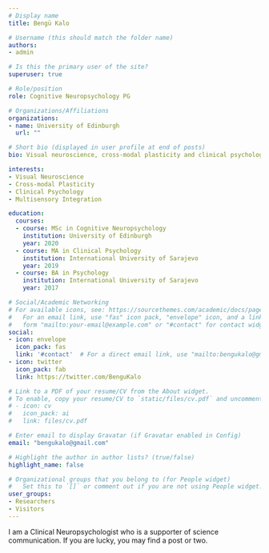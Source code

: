 ```yaml
---
# Display name
title: Bengü Kalo

# Username (this should match the folder name)
authors:
- admin

# Is this the primary user of the site?
superuser: true

# Role/position
role: Cognitive Neuropsychology PG

# Organizations/Affiliations
organizations:
- name: University of Edinburgh
  url: ""

# Short bio (displayed in user profile at end of posts)
bio: Visual neuroscience, cross-modal plasticity and clinical psychology enthusiast.

interests:
- Visual Neuroscience
- Cross-modal Plasticity
- Clinical Psychology
- Multisensory Integration

education:
  courses:
  - course: MSc in Cognitive Neuropsychology
    institution: University of Edinburgh
    year: 2020
  - course: MA in Clinical Psychology
    institution: International University of Sarajevo
    year: 2019
  - course: BA in Psychology
    institution: International University of Sarajevo
    year: 2017

# Social/Academic Networking
# For available icons, see: https://sourcethemes.com/academic/docs/page-builder/#icons
#   For an email link, use "fas" icon pack, "envelope" icon, and a link in the
#   form "mailto:your-email@example.com" or "#contact" for contact widget.
social:
- icon: envelope
  icon_pack: fas
  link: '#contact'  # For a direct email link, use "mailto:bengukalo@gmail.com".
- icon: twitter
  icon_pack: fab
  link: https://twitter.com/BenguKalo

# Link to a PDF of your resume/CV from the About widget.
# To enable, copy your resume/CV to `static/files/cv.pdf` and uncomment the lines below.
# - icon: cv
#   icon_pack: ai
#   link: files/cv.pdf

# Enter email to display Gravatar (if Gravatar enabled in Config)
email: "bengukalo@gmail.com"

# Highlight the author in author lists? (true/false)
highlight_name: false

# Organizational groups that you belong to (for People widget)
#   Set this to `[]` or comment out if you are not using People widget.
user_groups:
- Researchers
- Visitors
---
```


I am a Clinical Neuropsychologist who is a supporter of science communication. If you are lucky, you may find a post or two.

